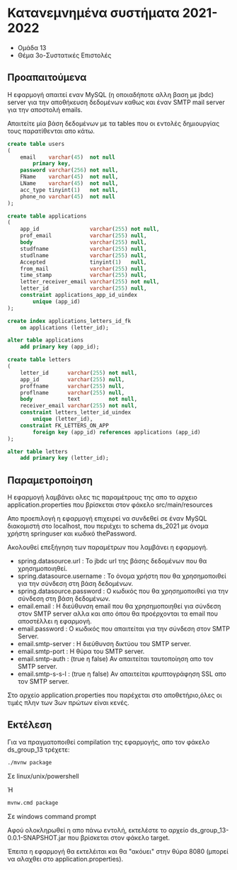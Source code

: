 # Κατανεμνημένα συστήματα 2021-2022
-  Ομάδα 13 
- Θέμα 3ο-Συστατικές Επιστολές

## Προαπαιτούμενα

Η εφαρμογή απαιτεί εναν MySQL (η οποιαδήποτε αλλη βαση με jbdc) server για την αποθήκευση δεδομένων καθως και έναν SMTP mail server για την αποστολή emails.

Απαιτείτε μία βάση δεδομένων με τα tables που οι εντολές δημιουργίας τους παρατίθενται απο κάτω.

```sql
create table users
(
    email    varchar(45)  not null
        primary key,
    password varchar(256) not null,
    FName    varchar(45)  not null,
    LName    varchar(45)  not null,
    acc_type tinyint(1)   not null,
    phone_no varchar(45)  not null
);
```

```sql
create table applications
(
    app_id                varchar(255) not null,
    prof_email            varchar(255) null,
    body                  varchar(255) null,
    studfname             varchar(255) null,
    studlname             varchar(255) null,
    Accepted              tinyint(1)   null,
    from_mail             varchar(255) null,
    time_stamp            varchar(255) null,
    letter_receiver_email varchar(255) not null,
    letter_id             varchar(255) null,
    constraint applications_app_id_uindex
        unique (app_id)
);

create index applications_letters_id_fk
    on applications (letter_id);

alter table applications
    add primary key (app_id);
```

```sql
create table letters
(
    letter_id      varchar(255) not null,
    app_id         varchar(255) null,
    proffname      varchar(255) null,
    proflname      varchar(255) null,
    body           text         not null,
    receiver_email varchar(255) not null,
    constraint letters_letter_id_uindex
        unique (letter_id),
    constraint FK_LETTERS_ON_APP
        foreign key (app_id) references applications (app_id)
);

alter table letters
    add primary key (letter_id);
```

## Παραμετροποίηση

Η εφαρμογή λαμβάνει ολες τις παραμέτρους της απο το αρχειο application.properties που βρίσκεται στον φάκελο src/main/resources

Απο προεπιλογή η εφαρμογή επιχειρεί να συνδεθεί σε έναν MySQL διακομιστή στο localhost, που περιέχει το schema ds_2021 με όνομα χρήστη springuser και κωδικό thePassword.

Ακολουθεί επεξήγηση των παραμέτρων που λαμβάνει η εφαρμογή.

- spring.datasource.url : Το jbdc url της βάσης δεδομένων που θα χρησημοποιηθεί.
- spring.datasource.username : To όνομα χρήστη που θα χρησημοποιθεί για την σύνδεση στη βάση δεδομένων.
- spring.datasource.password : Ο κωδικός που θα χρησημοποιθεί για την σύνδεση στη βάση δεδομένων.
- email.email : Η διεύθυνση email που θα χρησημοποιηθεί για σύνδεση στον SMTP server αλλα και απο όπου θα προέρχονται τα email που αποστέλλει η εφαρμογή.
- email.password : Ο κωδικός που απαιτείται για την σύνδεση στον SMTP Server.
- email.smtp-server : H διεύθυνση δικτύου του SMTP server.
- email.smtp-port : H θύρα του SMTP server.
- email.smtp-auth : (true η false) Αν απαιτείται ταυτοποίηση απο τον SMTP server.
- email.smtp-s-s-l : (true η false) Αν απαιτείται κρυπτογράφηση SSL απο τον SMTP server.

Στο αρχείο application.properties που παρέχεται στο αποθετήριο,όλες οι τιμές πλην των 3ων πρώτων είναι κενές.

## Εκτέλεση

Για να πραγματοποιθεί compilation της εφαρμογής, απο τον φάκελο ds_group_13 τρέχετε:

```bash
./mvnw package
```
Σε linux/unix/powershell

Ή

```cmd
mvnw.cmd package
```
Σε windows command prompt

Αφού ολοκληρωθεί η απο πάνω εντολή, εκτελέστε το αρχείο ds_group_13-0.0.1-SNAPSHOT.jar που βρίσκεται στον φάκελο target.

Έπειτα η εφαρμογή θα εκτελέιται και θα "ακόυει" στην θύρα 8080 (μπορεί να αλαχθει στο application.properties).
